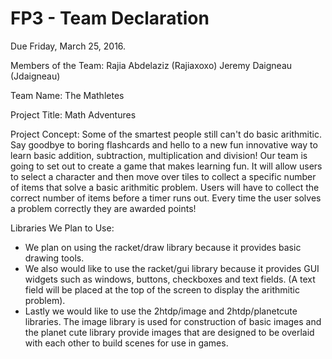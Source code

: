# FP3 - Team Declaration
Due Friday, March 25, 2016.

Members of the Team:
Rajia Abdelaziz (Rajiaxoxo)
Jeremy Daigneau (Jdaigneau)

Team Name:
The Mathletes

Project Title:
Math Adventures

Project Concept:
Some of the smartest people still can't do basic arithmitic. Say goodbye to boring flashcards and hello to a new fun innovative way to learn basic addition, subtraction, multiplication and division! Our team is going to set out to create a game that makes learning fun. It will allow users to select a character and then move over tiles to collect a specific number of items that solve a basic arithmitic problem. Users will have to collect the correct number of items before a timer runs out. Every time the user solves a problem correctly they are awarded points!    

Libraries We Plan to Use:
* We plan on using the racket/draw library because it provides basic drawing tools. 
* We also would like to use the racket/gui library because it provides GUI widgets such as windows, buttons, checkboxes and text fields.
(A text field will be placed at the top of the screen to display the arithmitic problem). 
* Lastly we would like to use the 2htdp/image and 2htdp/planetcute libraries. The image library is used for construction of basic images and the planet cute library provide images that are designed to be overlaid with each other to build scenes for use in games. 
